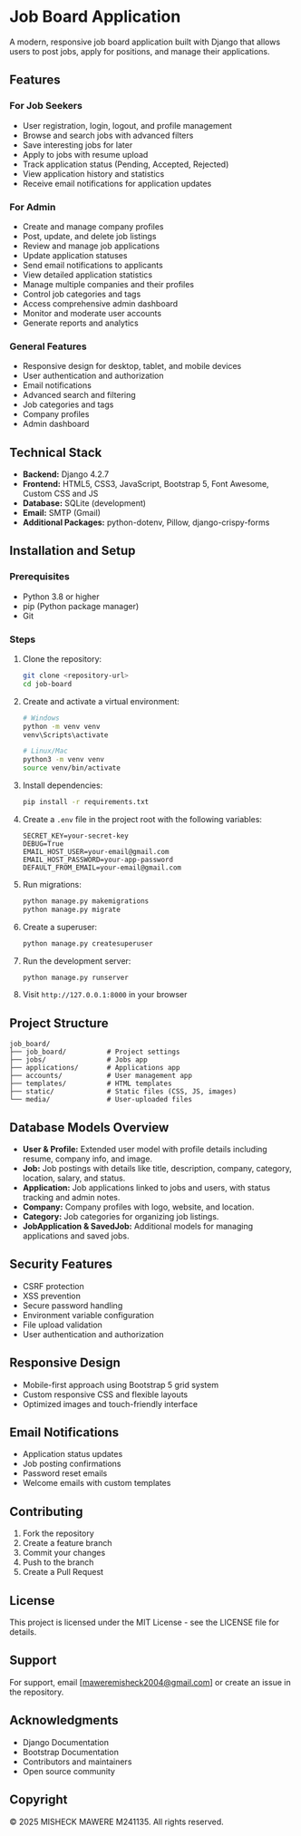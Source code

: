 # Job Board Application

A modern, responsive job board application built with Django that allows users to post jobs, apply for positions, and manage their applications.

## Features

### For Job Seekers
- User registration, login, logout, and profile management
- Browse and search jobs with advanced filters
- Save interesting jobs for later
- Apply to jobs with resume upload
- Track application status (Pending, Accepted, Rejected)
- View application history and statistics
- Receive email notifications for application updates

### For Admin
- Create and manage company profiles
- Post, update, and delete job listings
- Review and manage job applications
- Update application statuses
- Send email notifications to applicants
- View detailed application statistics
- Manage multiple companies and their profiles
- Control job categories and tags
- Access comprehensive admin dashboard
- Monitor and moderate user accounts
- Generate reports and analytics

### General Features
- Responsive design for desktop, tablet, and mobile devices
- User authentication and authorization
- Email notifications
- Advanced search and filtering
- Job categories and tags
- Company profiles
- Admin dashboard

## Technical Stack

- **Backend:** Django 4.2.7
- **Frontend:** HTML5, CSS3, JavaScript, Bootstrap 5, Font Awesome, Custom CSS and JS
- **Database:** SQLite (development)
- **Email:** SMTP (Gmail)
- **Additional Packages:** python-dotenv, Pillow, django-crispy-forms

## Installation and Setup

### Prerequisites
- Python 3.8 or higher
- pip (Python package manager)
- Git

### Steps

1. Clone the repository:
   ```bash
   git clone <repository-url>
   cd job-board
   ```

2. Create and activate a virtual environment:
   ```bash
   # Windows
   python -m venv venv
   venv\Scripts\activate

   # Linux/Mac
   python3 -m venv venv
   source venv/bin/activate
   ```

3. Install dependencies:
   ```bash
   pip install -r requirements.txt
   ```

4. Create a `.env` file in the project root with the following variables:
   ```
   SECRET_KEY=your-secret-key
   DEBUG=True
   EMAIL_HOST_USER=your-email@gmail.com
   EMAIL_HOST_PASSWORD=your-app-password
   DEFAULT_FROM_EMAIL=your-email@gmail.com
   ```

5. Run migrations:
   ```bash
   python manage.py makemigrations
   python manage.py migrate
   ```

6. Create a superuser:
   ```bash
   python manage.py createsuperuser
   ```

7. Run the development server:
   ```bash
   python manage.py runserver
   ```

8. Visit `http://127.0.0.1:8000` in your browser

## Project Structure

```
job_board/
├── job_board/          # Project settings
├── jobs/               # Jobs app
├── applications/       # Applications app
├── accounts/           # User management app
├── templates/          # HTML templates
├── static/             # Static files (CSS, JS, images)
└── media/              # User-uploaded files
```

## Database Models Overview

- **User & Profile:** Extended user model with profile details including resume, company info, and image.
- **Job:** Job postings with details like title, description, company, category, location, salary, and status.
- **Application:** Job applications linked to jobs and users, with status tracking and admin notes.
- **Company:** Company profiles with logo, website, and location.
- **Category:** Job categories for organizing job listings.
- **JobApplication & SavedJob:** Additional models for managing applications and saved jobs.

## Security Features

- CSRF protection
- XSS prevention
- Secure password handling
- Environment variable configuration
- File upload validation
- User authentication and authorization

## Responsive Design

- Mobile-first approach using Bootstrap 5 grid system
- Custom responsive CSS and flexible layouts
- Optimized images and touch-friendly interface

## Email Notifications

- Application status updates
- Job posting confirmations
- Password reset emails
- Welcome emails with custom templates

## Contributing

1. Fork the repository
2. Create a feature branch
3. Commit your changes
4. Push to the branch
5. Create a Pull Request

## License

This project is licensed under the MIT License - see the LICENSE file for details.

## Support

For support, email [maweremisheck2004@gmail.com] or create an issue in the repository.

## Acknowledgments

- Django Documentation
- Bootstrap Documentation
- Contributors and maintainers
- Open source community

## Copyright

© 2025 MISHECK MAWERE M241135. All rights reserved.
